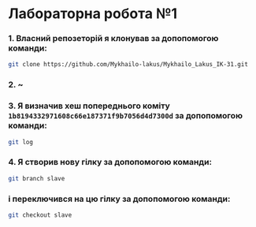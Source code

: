 # **Лабораторна робота №1**

### 1. Власний репозеторій я клонував за допопомогою команди:
```sh
git clone https://github.com/Mykhailo-lakus/Mykhailo_Lakus_IK-31.git
``` 

### 2. ~


### 3. Я визначив хеш попереднього коміту `1b8194332971608c66e187371f9b7056d4d7300d` за допопомогою команди:
```sh
git log
``` 

### 4. Я створив нову гілку за допопомогою команди:
```sh
git branch slave
``` 
### і переключився на цю гілку за допопомогою команди:
```sh
git checkout slave
``` 